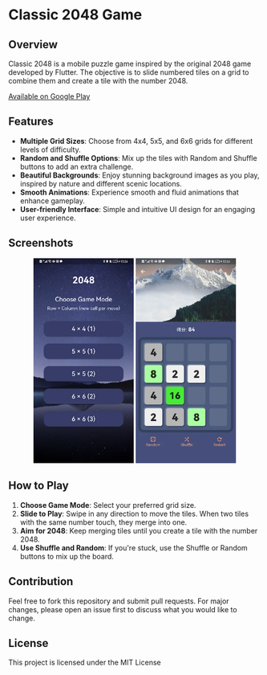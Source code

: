 # Classic 2048 Game

## Overview

Classic 2048 is a mobile puzzle game inspired by the original 2048 game developed by Flutter. The objective is to slide numbered tiles on a grid to combine them and create a tile with the number 2048.

[Available on Google Play](https://play.google.com/store/apps/details?id=com.appsbay.classic_2048)

## Features

- **Multiple Grid Sizes**: Choose from 4x4, 5x5, and 6x6 grids for different levels of difficulty.
- **Random and Shuffle Options**: Mix up the tiles with Random and Shuffle buttons to add an extra challenge.
- **Beautiful Backgrounds**: Enjoy stunning background images as you play, inspired by nature and different scenic locations.
- **Smooth Animations**: Experience smooth and fluid animations that enhance gameplay.
- **User-friendly Interface**: Simple and intuitive UI design for an engaging user experience.

## Screenshots

<p align="center">
<img src="./images/game_mode.webp" alt="iOS Screenshot" width="200">
<img src="./images/game_play.webp" alt="iOS Screenshot" width="200">
</p>



## How to Play

1. **Choose Game Mode**: Select your preferred grid size.
2. **Slide to Play**: Swipe in any direction to move the tiles. When two tiles with the same number touch, they merge into one.
3. **Aim for 2048**: Keep merging tiles until you create a tile with the number 2048.
4. **Use Shuffle and Random**: If you're stuck, use the Shuffle or Random buttons to mix up the board.

## Contribution

Feel free to fork this repository and submit pull requests. For major changes, please open an issue first to discuss what you would like to change.

## License

This project is licensed under the MIT License
